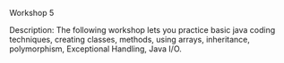 Workshop 5

Description:
The following workshop lets you practice basic java coding techniques, creating classes, methods, using arrays, inheritance, polymorphism, Exceptional Handling, Java I/O.
